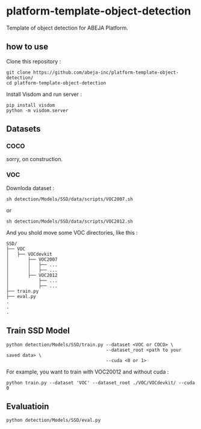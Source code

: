 # platform-template-object-detection

Template of object detection for ABEJA Platform.

## how to use

Clone this repository : 

```
git clone https://github.com/abeja-inc/platform-template-object-detection/
cd platform-template-object-detection
```

Install Visdom and run server : 

```
pip install visdom
python -m visdom.server
```

## Datasets

### COCO 

sorry, on construction.


### VOC 

Downloda dataset :

```
sh detection/Models/SSD/data/scripts/VOC2007.sh
```
or
```
sh detection/Models/SSD/data/scripts/VOC2012.sh
```

And you shold move some VOC directories, like this :

```
SSD/
├── VOC
│   ├── VOCdevkit
│       ├── VOC2007
│       │   ├── ...
│       │   ├── ...
│       ├── VOC2012
│           ├── ...
│           ├── ...
├── train.py
├── eval.py
.
.
.
```


## Train SSD Model

```
python detection/Models/SSD/train.py --dataset <VOC or COCO> \
                                     --dataset_root <path to your saved data> \
                                     --cuda <0 or 1>
```

For example, you want to train with VOC20012 and without cuda : 

```
python train.py --dataset 'VOC' --dataset_root ./VOC/VOCdevkit/ --cuda 0
```

## Evaluatioin

```
python detection/Models/SSD/eval.py
```
